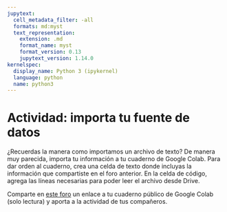 ```yaml
---
jupytext:
  cell_metadata_filter: -all
  formats: md:myst
  text_representation:
    extension: .md
    format_name: myst
    format_version: 0.13
    jupytext_version: 1.14.0
kernelspec:
  display_name: Python 3 (ipykernel)
  language: python
  name: python3
---
```


# Actividad: importa tu fuente de datos

¿Recuerdas la manera como importamos un archivo de texto? De manera muy parecida, importa tu información a tu cuaderno de Google Colab. Para dar orden al cuaderno, crea una celda de texto donde incluyas la información que compartiste en el foro anterior. En la celda de código, agrega las líneas necesarias para poder leer el archivo desde Drive.

Comparte en [este foro](https://github.com/MOOC-UNAM-Publico/curso-datos/issues/new?title=Actividad%20importar%20datos&body=El%20contenido%20de%20tu%20%20actividad) un enlace a tu cuaderno público de Google Colab (solo lectura) y aporta a la actividad de tus compañeros.
